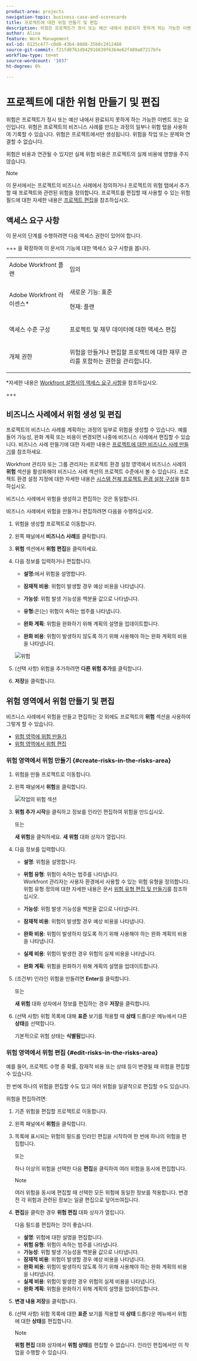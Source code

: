 ```yaml
---
product-area: projects
navigation-topic: business-case-and-scorecards
title: 프로젝트에 대한 위험 만들기 및 편집
description: 위험은 프로젝트가 정시 또는 예산 내에서 완료되지 못하게 하는 가능한 이벤트 또는 요인입니다. 위험은 프로젝트의 비즈니스 사례를 만드는 과정의 일부나 위험 탭을 사용하여 기록할 수 있습니다. 위험은 프로젝트에서만 생성됩니다. 위험을 작업 또는 문제와 연결할 수 없습니다.
author: Alina
feature: Work Management
exl-id: 6125c477-c0d8-43b4-88d8-35b0c2412468
source-git-commit: f21fd0761d942916039f6364e62f489a07217bfe
workflow-type: tm+mt
source-wordcount: '1037'
ht-degree: 0%

---
```


# 프로젝트에 대한 위험 만들기 및 편집

<!--Audited: 01/2025-->

위험은 프로젝트가 정시 또는 예산 내에서 완료되지 못하게 하는 가능한 이벤트 또는 요인입니다. 위험은 프로젝트의 비즈니스 사례를 만드는 과정의 일부나 위험 탭을 사용하여 기록할 수 있습니다. 위험은 프로젝트에서만 생성됩니다. 위험을 작업 또는 문제와 연결할 수 없습니다.

위험은 비용과 연관될 수 있지만 실제 위험 비용은 프로젝트의 실제 비용에 영향을 주지 않습니다.

>[!NOTE]
>
>이 문서에서는 프로젝트의 비즈니스 사례에서 정의하거나 프로젝트의 위험 탭에서 추가할 때 프로젝트와 관련된 위험을 정의합니다. 프로젝트를 편집할 때 사용할 수 있는 위험 필드에 대한 자세한 내용은 [프로젝트 편집](../../../manage-work/projects/manage-projects/edit-projects.md)을 참조하십시오.

## 액세스 요구 사항

이 문서의 단계를 수행하려면 다음 액세스 권한이 있어야 합니다.

+++ 을 확장하여 이 문서의 기능에 대한 액세스 요구 사항을 봅니다.

<table style="table-layout:auto"> 
 <col> 
 <col> 
 <tbody> 
  <tr> 
   <td role="rowheader">Adobe Workfront 플랜</td> 
   <td> <p>임의</p> </td> 
  </tr> 
  <tr> 
   <td role="rowheader">Adobe Workfront 라이센스*</td> 
   <td> <p>새로운 기능: 표준 </p>
   <p>현재: 플랜 </p> </td> 
  </tr> 
  <tr> 
   <td role="rowheader">액세스 수준 구성</td> 
   <td> <p>프로젝트 및 재무 데이터에 대한 액세스 편집</p> </td> 
  </tr> 
  <tr> 
   <td role="rowheader">개체 권한</td> 
   <td> <p> 위험을 만들거나 편집할 프로젝트에 대한 재무 관리를 포함하는 권한을 관리합니다. </p> </td> 
  </tr> 
 </tbody> 
</table>

*자세한 내용은 [Workfront 설명서의 액세스 요구 사항](/help/quicksilver/administration-and-setup/add-users/access-levels-and-object-permissions/access-level-requirements-in-documentation.md)을 참조하십시오.

+++

## 비즈니스 사례에서 위험 생성 및 편집

프로젝트의 비즈니스 사례를 계획하는 과정의 일부로 위험을 생성할 수 있습니다. 예를 들어 가능성, 완화 계획 또는 비용이 변경되면 나중에 비즈니스 사례에서 편집할 수 있습니다. 비즈니스 사례 만들기에 대한 자세한 내용은 [프로젝트에 대한 비즈니스 사례 만들기](../../../manage-work/projects/define-a-business-case/create-business-case.md)를 참조하세요.

Workfront 관리자 또는 그룹 관리자는 프로젝트 환경 설정 영역에서 비즈니스 사례의 **위험** 섹션을 활성화해야 비즈니스 사례 섹션의 프로젝트 수준에서 볼 수 있습니다. 프로젝트 환경 설정 지정에 대한 자세한 내용은 [시스템 전체 프로젝트 환경 설정 구성](../../../administration-and-setup/set-up-workfront/configure-system-defaults/set-project-preferences.md)을 참조하십시오.

비즈니스 사례에서 위험을 생성하고 편집하는 것은 동일합니다.

비즈니스 사례에서 위험을 만들거나 편집하려면 다음을 수행하십시오.

1. 위험을 생성할 프로젝트로 이동합니다.
1. 왼쪽 패널에서 **비즈니스 사례**&#x200B;를 클릭합니다.
1. **위험** 섹션에서 **위험 편집**&#x200B;을 클릭하세요.
1. 다음 정보를 입력하거나 편집합니다.

   * **설명:**&#x200B;에서 위험을 설명합니다.

   * **잠재적 비용**: 위험이 발생할 경우 예상 비용을 나타냅니다.

   * **가능성**: 위험 발생 가능성을 백분율 값으로 나타냅니다.

   * **유형:**&#x200B;은(는) 위험이 속하는 범주를 나타냅니다.
   * **완화 계획**: 위험을 완화하기 위해 계획의 설명을 업데이트합니다.

   * **완화 비용**: 위험이 발생하지 않도록 하기 위해 사용해야 하는 완화 계획의 비용을 나타냅니다.

   ![위험](assets/crp1-350x117.png)

1. (선택 사항) 위험을 추가하려면 **다른 위험 추가**&#x200B;를 클릭합니다.
1. **저장**&#x200B;을 클릭합니다.

## 위험 영역에서 위험 만들기 및 편집

비즈니스 사례에서 위험을 만들고 편집하는 것 외에도 프로젝트의 **위험** 섹션을 사용하여 그렇게 할 수 있습니다.

* [위험 영역에 위험 만들기](#create-risks-in-the-risks-area)
* [위험 영역에서 위험 편집](#edit-risks-in-the-risks-area)

### 위험 영역에서 위험 만들기 {#create-risks-in-the-risks-area}

1. 위험을 만들 프로젝트로 이동합니다.
1. 왼쪽 패널에서 **위험**&#x200B;을 클릭합니다.

   ![작업의 위험 섹션](assets/risks-section-on-project-2022.png)

1. **위험 추가 시작**&#x200B;을 클릭하고 정보를 인라인 편집하여 위험을 만드십시오.

   또는

   **새 위험**&#x200B;을 클릭하세요. **새 위험** 대화 상자가 열립니다.

1. 다음 정보를 입력합니다.

   * **설명**: 위험을 설명합니다.
   * **위험 유형**: 위험이 속하는 범주를 나타냅니다.\
     Workfront 관리자는 사용자 환경에서 사용할 수 있는 위험 유형을 정의합니다. 위험 유형 정의에 대한 자세한 내용은 문서 [위험 유형 편집 및 만들기](../../../administration-and-setup/set-up-workfront/configure-system-defaults/edit-create-risk-types.md)를 참조하십시오.

   * **가능성**: 위험 발생 가능성을 백분율 값으로 나타냅니다.
   * **잠재적 비용**: 위험이 발생할 경우 예상 비용을 나타냅니다.
   * **완화 비용**: 위험이 발생하지 않도록 하기 위해 사용해야 하는 완화 계획의 비용을 나타냅니다.
   * **실제 비용**: 위험이 발생한 경우 위험의 실제 비용을 나타냅니다.
   * **완화 계획**: 위험을 완화하기 위해 계획의 설명을 업데이트합니다.

1. (조건부) 인라인 위험을 만들려면 **Enter**&#x200B;를 클릭합니다.

   또는

   **새 위험** 대화 상자에서 정보를 편집하는 경우 **저장**&#x200B;을 클릭합니다.

1. (선택 사항) 위험 목록에 대해 **표준** 보기를 적용할 때 **상태** 드롭다운 메뉴에서 다른 **상태**&#x200B;를 선택합니다.

   기본적으로 위험 상태는 **식별됨**&#x200B;입니다.

### 위험 영역에서 위험 편집 {#edit-risks-in-the-risks-area}

예를 들어, 프로젝트 수명 중 확률, 잠재적 비용 또는 상태 등이 변경될 때 위험을 편집할 수 있습니다.

한 번에 하나의 위험을 편집할 수도 있고 여러 위험을 일괄적으로 편집할 수도 있습니다.

위험을 편집하려면:

1. 기존 위험을 편집할 프로젝트로 이동합니다.
1. 왼쪽 패널에서 **위험**&#x200B;을 클릭합니다.
1. 목록에 표시되는 위험의 필드를 인라인 편집을 시작하여 한 번에 하나의 위험을 편집합니다.

   또는

   하나 이상의 위험을 선택한 다음 **편집**&#x200B;을 클릭하여 여러 위험을 동시에 편집합니다.

   >[!NOTE]
   >
   >여러 위험을 동시에 편집할 때 선택한 모든 위험에 동일한 정보를 적용합니다. 변경 전 각 위험과 관련된 정보는 일괄 편집으로 덮어쓰여집니다.

1. **편집**&#x200B;을 클릭한 경우 **위험 편집** 대화 상자가 열립니다.

   다음 필드를 편집하는 것이 좋습니다.

   * **설명**: 위험에 대한 설명을 편집합니다.
   * **위험 유형**: 위험이 속하는 범주를 나타냅니다.
   * **가능성**: 위험 발생 가능성을 백분율 값으로 나타냅니다.
   * **잠재적 비용**: 위험이 발생할 경우 예상 비용을 나타냅니다.
   * **완화 비용**: 위험이 발생하지 않도록 하기 위해 사용해야 하는 완화 계획의 비용을 나타냅니다.
   * **실제 비용**: 위험이 발생한 경우 위험의 실제 비용을 나타냅니다.
   * **완화 계획**: 위험을 완화하기 위해 계획의 설명을 업데이트합니다.

1. **변경 내용 저장**&#x200B;을 클릭합니다.
1. (선택 사항) 위험 목록에 대한 **표준** 보기를 적용할 때 **상태** 드롭다운 메뉴에서 위험에 대한 **상태**&#x200B;를 편집합니다.

   >[!NOTE]
   >
   >**위험 편집** 대화 상자에서 **위험 상태**&#x200B;를 편집할 수 없습니다. 인라인 편집에서만 이 작업을 수행할 수 있습니다.
